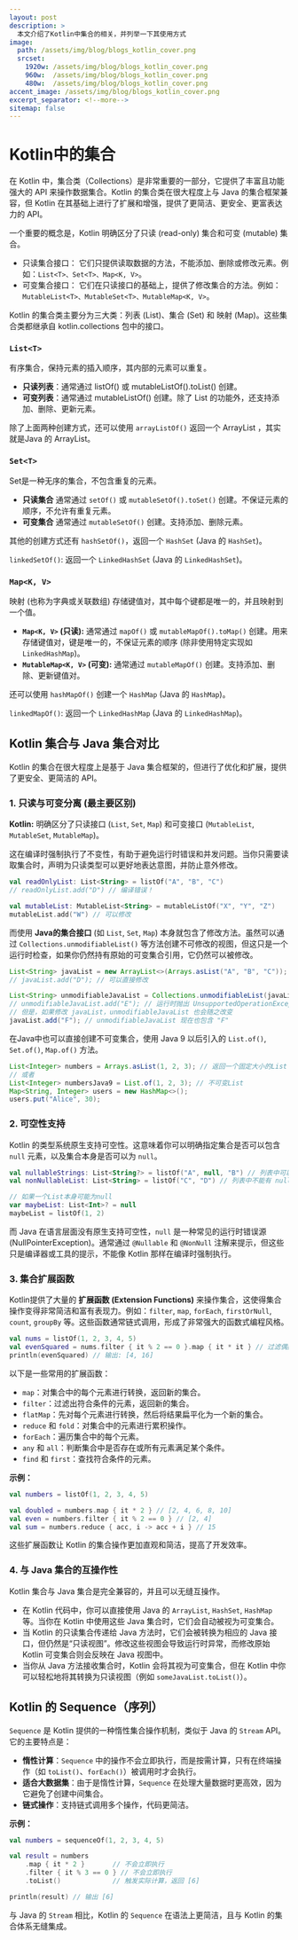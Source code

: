 ```yaml
---
layout: post
description: > 
  本文介绍了Kotlin中集合的相关，并列举一下其使用方式
image: 
  path: /assets/img/blog/blogs_kotlin_cover.png
  srcset: 
    1920w: /assets/img/blog/blogs_kotlin_cover.png
    960w:  /assets/img/blog/blogs_kotlin_cover.png
    480w:  /assets/img/blog/blogs_kotlin_cover.png
accent_image: /assets/img/blog/blogs_kotlin_cover.png
excerpt_separator: <!--more-->
sitemap: false
---
```

# Kotlin中的集合
在 Kotlin 中，集合类（Collections）是非常重要的一部分，它提供了丰富且功能强大的 API 来操作数据集合。Kotlin 的集合类在很大程度上与 Java 的集合框架兼容，但 Kotlin 在其基础上进行了扩展和增强，提供了更简洁、更安全、更富表达力的 API。

一个重要的概念是，Kotlin 明确区分了只读 (read-only) 集合和可变 (mutable) 集合。
* 只读集合接口： 它们只提供读取数据的方法，不能添加、删除或修改元素。例如：`List<T>、Set<T>、Map<K, V>`。
* 可变集合接口： 它们在只读接口的基础上，提供了修改集合的方法。例如：`MutableList<T>、MutableSet<T>、MutableMap<K, V>`。

Kotlin 的集合类主要分为三大类：列表 (List)、集合 (Set) 和 映射 (Map)。这些集合类都继承自 kotlin.collections 包中的接口。
### `List<T>`
有序集合，保持元素的插入顺序，其内部的元素可以重复。
* **只读列表**：通常通过 listOf() 或 mutableListOf().toList() 创建。
* **可变列表**：通常通过 mutableListOf() 创建。除了 List 的功能外，还支持添加、删除、更新元素。

除了上面两种创建方式，还可以使用 `arrayListOf()` 返回一个 ArrayList ，其实就是Java 的 ArrayList。

### `Set<T>`
Set是一种无序的集合，不包含重复的元素。
* **只读集合** 通常通过 `setOf()` 或 `mutableSetOf().toSet()` 创建。不保证元素的顺序，不允许有重复元素。
* **可变集合** 通常通过 `mutableSetOf()` 创建。支持添加、删除元素。

其他的创建方式还有 `hashSetOf()`，返回一个 `HashSet` (Java 的 `HashSet`)。

`linkedSetOf()`: 返回一个 `LinkedHashSet` (Java 的 `LinkedHashSet`)。

### `Map<K, V>`
映射 (也称为字典或关联数组) 存储键值对，其中每个键都是唯一的，并且映射到一个值。

* **`Map<K, V>` (只读):** 通常通过 `mapOf()` 或 `mutableMapOf().toMap()` 创建。用来存储键值对，键是唯一的，不保证元素的顺序 (除非使用特定实现如 `LinkedHashMap`)。
* **`MutableMap<K, V>` (可变):** 通常通过 `mutableMapOf()` 创建。支持添加、删除、更新键值对。

还可以使用 `hashMapOf()` 创建一个 `HashMap` (Java 的 `HashMap`)。

`linkedMapOf()`: 返回一个 `LinkedHashMap` (Java 的 `LinkedHashMap`)。

## Kotlin 集合与 Java 集合对比
Kotlin 的集合在很大程度上是基于 Java 集合框架的，但进行了优化和扩展，提供了更安全、更简洁的 API。
### 1\. 只读与可变分离 (最主要区别)
**Kotlin:** 明确区分了只读接口 (`List`, `Set`, `Map`) 和可变接口 (`MutableList`, `MutableSet`, `MutableMap`)。

这在编译时强制执行了不变性，有助于避免运行时错误和并发问题。当你只需要读取集合时，声明为只读类型可以更好地表达意图，并防止意外修改。

```kotlin
val readOnlyList: List<String> = listOf("A", "B", "C")
// readOnlyList.add("D") // 编译错误！

val mutableList: MutableList<String> = mutableListOf("X", "Y", "Z")
mutableList.add("W") // 可以修改
```

而使用 **Java的集合接口** (如 `List`, `Set`, `Map`) 本身就包含了修改方法。虽然可以通过 `Collections.unmodifiableList()` 等方法创建不可修改的视图，但这只是一个运行时检查，如果你仍然持有原始的可变集合引用，它仍然可以被修改。

```java
List<String> javaList = new ArrayList<>(Arrays.asList("A", "B", "C"));
// javaList.add("D"); // 可以直接修改

List<String> unmodifiableJavaList = Collections.unmodifiableList(javaList);
// unmodifiableJavaList.add("E"); // 运行时抛出 UnsupportedOperationException
// 但是，如果修改 javaList，unmodifiableJavaList 也会随之改变
javaList.add("F"); // unmodifiableJavaList 现在也包含 "F"
```

在Java中也可以直接创建不可变集合，使用 Java 9 以后引入的 `List.of()`, `Set.of()`, `Map.of()` 方法。

```java
List<Integer> numbers = Arrays.asList(1, 2, 3); // 返回一个固定大小的List
// 或者
List<Integer> numbersJava9 = List.of(1, 2, 3); // 不可变List
Map<String, Integer> users = new HashMap<>();
users.put("Alice", 30);
```

### 2\. 可空性支持
Kotlin 的类型系统原生支持可空性。这意味着你可以明确指定集合是否可以包含 `null` 元素，以及集合本身是否可以为 `null`。
    
```kotlin
val nullableStrings: List<String?> = listOf("A", null, "B") // 列表中可以有 null
val nonNullableList: List<String> = listOf("C", "D") // 列表中不能有 null

// 如果一个List本身可能为null
var maybeList: List<Int>? = null
maybeList = listOf(1, 2)
```

而 Java 在语言层面没有原生支持可空性，`null` 是一种常见的运行时错误源 (NullPointerException)。通常通过 `@Nullable` 和 `@NonNull` 注解来提示，但这些只是编译器或工具的提示，不能像 Kotlin 那样在编译时强制执行。
### 3\. 集合扩展函数
Kotlin提供了大量的 **扩展函数 (Extension Functions)** 来操作集合，这使得集合操作变得非常简洁和富有表现力。例如：`filter`, `map`, `forEach`, `firstOrNull`, `count`, `groupBy` 等。这些函数通常链式调用，形成了非常强大的函数式编程风格。

```kotlin
val nums = listOf(1, 2, 3, 4, 5)
val evenSquared = nums.filter { it % 2 == 0 }.map { it * it } // 过滤偶数并平方
println(evenSquared) // 输出: [4, 16]
```

以下是一些常用的扩展函数：

- `map`：对集合中的每个元素进行转换，返回新的集合。
- `filter`：过滤出符合条件的元素，返回新的集合。
- `flatMap`：先对每个元素进行转换，然后将结果扁平化为一个新的集合。
- `reduce` 和 `fold`：对集合中的元素进行累积操作。
- `forEach`：遍历集合中的每个元素。
- `any` 和 `all`：判断集合中是否存在或所有元素满足某个条件。
- `find` 和 `first`：查找符合条件的元素。

**示例：**

```kotlin
val numbers = listOf(1, 2, 3, 4, 5)

val doubled = numbers.map { it * 2 } // [2, 4, 6, 8, 10]
val even = numbers.filter { it % 2 == 0 } // [2, 4]
val sum = numbers.reduce { acc, i -> acc + i } // 15
```

这些扩展函数让 Kotlin 的集合操作更加直观和简洁，提高了开发效率。
### 4\. 与 Java 集合的互操作性
Kotlin 集合与 Java 集合是完全兼容的，并且可以无缝互操作。

* 在 Kotlin 代码中，你可以直接使用 Java 的 `ArrayList`, `HashSet`, `HashMap` 等。当你在 Kotlin 中使用这些 Java 集合时，它们会自动被视为可变集合。
* 当 Kotlin 的只读集合传递给 Java 方法时，它们会被转换为相应的 Java 接口，但仍然是“只读视图”。修改这些视图会导致运行时异常，而修改原始 Kotlin 可变集合则会反映在 Java 视图中。
* 当你从 Java 方法接收集合时，Kotlin 会将其视为可变集合，但在 Kotlin 中你可以轻松地将其转换为只读视图（例如 `someJavaList.toList()`）。

## Kotlin 的 Sequence（序列）
`Sequence` 是 Kotlin 提供的一种惰性集合操作机制，类似于 Java 的 `Stream` API。它的主要特点是：

- **惰性计算**：`Sequence` 中的操作不会立即执行，而是按需计算，只有在终端操作（如 `toList()`、`forEach()`）被调用时才会执行。
- **适合大数据集**：由于是惰性计算，`Sequence` 在处理大量数据时更高效，因为它避免了创建中间集合。
- **链式操作**：支持链式调用多个操作，代码更简洁。

**示例：**

```kotlin
val numbers = sequenceOf(1, 2, 3, 4, 5)

val result = numbers
    .map { it * 2 }       // 不会立即执行
    .filter { it % 3 == 0 } // 不会立即执行
    .toList()             // 触发实际计算，返回 [6]

println(result) // 输出 [6]
```

与 Java 的 `Stream` 相比，Kotlin 的 `Sequence` 在语法上更简洁，且与 Kotlin 的集合体系无缝集成。
